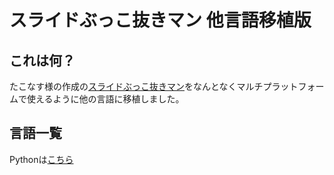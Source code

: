 # スライドぶっこ抜きマン 他言語移植版
## これは何？
たこなす様の作成の[スライドぶっこ抜きマン](https://github.com/takonasu/SlideBukkonuki)をなんとなくマルチプラットフォームで使えるように他の言語に移植しました。
## 言語一覧
Pythonは[こちら](https://github.com/takpika/SlideBukkonuki-alt/Python/)
